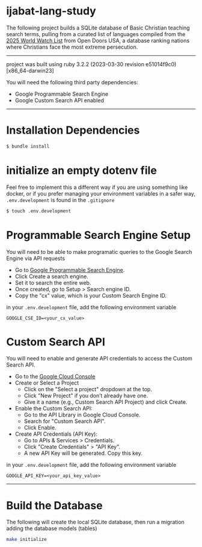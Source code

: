 # ijabat-lang-study

The following project builds a SQLite database of Basic Christian teaching search terms, pulling from a curated list of languages compiled from the [2025 World Watch List](https://www.opendoorsus.org/en-US/persecution/countries) from Open Doors USA, a database ranking nations where Christians face the most extreme persecution.

---

project was built using ruby 3.2.2 (2023-03-30 revision e51014f9c0) [x86_64-darwin23]

You will need the following third party dependencies:
- Google Programmable Search Engine
- Google Custom Search API enabled

---


# Installation Dependencies
```bash
$ bundle install
```

# initialize an empty dotenv file
Feel free to implement this a different way if you are using something like docker, or if you prefer managing your environment variables in a safer way, `.env.development` is found in the `.gitignore`

```bash
$ touch .env.development
```

# Programmable Search Engine Setup
You will need to be able to make programatic queries to the Google Search Engine via API requests

- Go to [Google Programmable Search Engine](https://programmablesearchengine.google.com/about/).
- Click Create a search engine.
- Set it to search the entire web.
- Once created, go to Setup > Search engine ID.
- Copy the "cx" value, which is your Custom Search Engine ID.

in your `.env.development` file, add the following environment variable
```
GOOGLE_CSE_ID=<your_cx_value>
```

# Custom Search API
You will need to enable and generate API credentials to access the Custom Search API.

- Go to the [Google Cloud Console](https://console.cloud.google.com/)
- Create or Select a Project
  - Click on the "Select a project" dropdown at the top.
  - Click "New Project" if you don’t already have one.
  - Give it a name (e.g., Custom Search API Project) and click Create.
- Enable the Custom Search API:
  - Go to the API Library in Google Cloud Console.
  - Search for "Custom Search API".
  - Click Enable.
- Create API Credentials (API Key):
  - Go to APIs & Services > Credentials.
  - Click "Create Credentials" > "API Key".
  - A new API Key will be generated. Copy this key.

in your `.env.development` file, add the following environment variable
```
GOOGLE_API_KEY=<your_api_key_value>
```

---

# Build the Database

The following will create the local SQLite database, then run a migration adding the database models (tables)

```bash
make initialize
```


